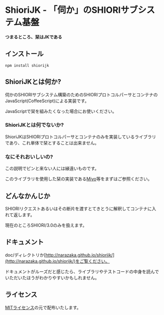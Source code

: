 ShioriJK - 「伺か」のSHIORIサブシステム基盤
=============================================

**つまるところ、栞はJKである**

インストール
--------------------------

    npm install shiorijk

ShioriJKとは何か?
--------------------------

伺かのSHIORIサブシステム構築のためのSHIORIプロトコルパーサとコンテナのJavaScript(CoffeeScript)による実装です。

JavaScriptで栞を組みたくなった場合にお使いください。

### ShioriJKとは何でないか?

ShioriJKはSHIORIプロトコルパーサとコンテナのみを実装しているライブラリであり、これ単体で栞とすることは出来ません。

### なにそれおいしいの?

この説明でピンと来ない人には縁遠いものです。

このライブラリを使用した栞の実装である[Miyo](https://github.com/Narazaka/miyoshiori.git)等をまずはご参照ください。

どんなかんじか
--------------------------

SHIORIリクエストあるいはその断片を渡すとてきとうに解釈してコンテナに入れて返します。

現在のところSHIORI/3.0のみを扱えます。

ドキュメント
--------------------------

doc/ディレクトリか[http://narazaka.github.io/shiorijk/](http://narazaka.github.io/shiorijk/)をご覧ください。

ドキュメントがルーズだと感じたら、ライブラリやテストコードの中身を読んでいただいたほうがわかりやすいかもしれません。

ライセンス
--------------------------

[MITライセンス](http://narazaka.net/license/MIT?2014)の元で配布いたします。
